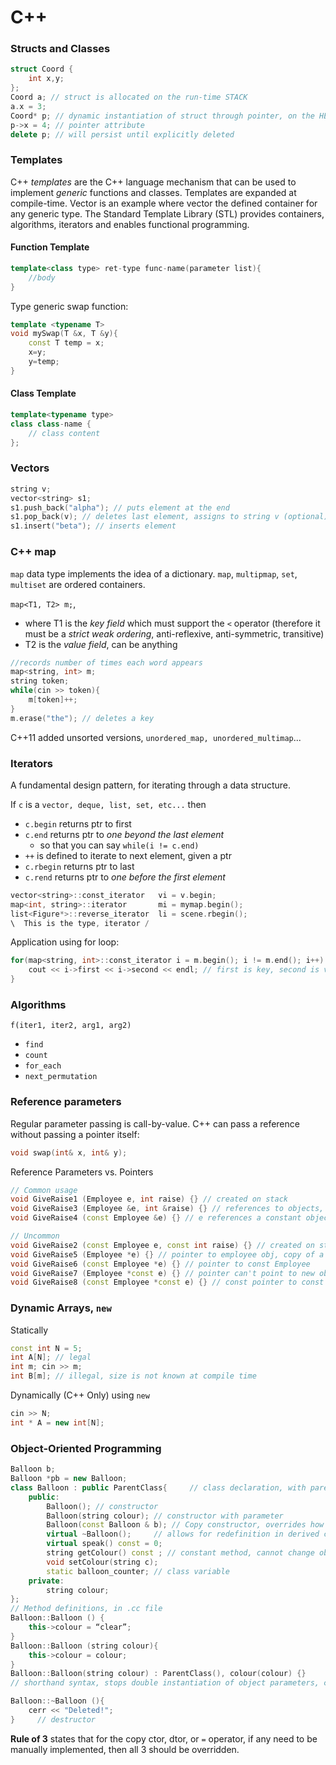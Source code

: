 # C++
### Structs and Classes
```C++
struct Coord {
    int x,y;
};
Coord a; // struct is allocated on the run-time STACK
a.x = 3; 
Coord* p; // dynamic instantiation of struct through pointer, on the HEAP.
p->x = 4; // pointer attribute
delete p; // will persist until explicitly deleted
```
### Templates
C++ *templates* are the C++ language mechanism that can be used to implement *generic* functions and classes. Templates are expanded at compile-time. Vector<int> is an example where vector the defined container for any generic type. The Standard Template Library (STL) provides containers, algorithms, iterators and enables functional programming.

#### Function Template
```C++
template<class type> ret-type func-name(parameter list){
    //body
}
```

Type generic swap function:

```C++
template <typename T>
void mySwap(T &x, T &y){
    const T temp = x;
    x=y;
    y=temp;
}
```

#### Class Template
```C++
template<typename type> 
class class-name {
    // class content
};
```

### Vectors
```C++
string v;
vector<string> s1;
s1.push_back("alpha"); // puts element at the end
s1.pop_back(v); // deletes last element, assigns to string v (optional)
s1.insert("beta"); // inserts element
```

### C++ map
`map` data type implements the idea of a dictionary. `map`, `multipmap`, `set`, `multiset` are ordered containers. 

`map<T1, T2> m;`, 
- where T1 is the *key field* which must support the `<` operator (therefore it must be a *strict weak ordering*, anti-reflexive, anti-symmetric, transitive) 
- T2 is the *value field*, can be anything

```C++
//records number of times each word appears
map<string, int> m;
string token;
while(cin >> token){
    m[token]++;
}
m.erase("the"); // deletes a key
```

C++11 added unsorted versions, `unordered_map, unordered_multimap`...

### Iterators
A fundamental design pattern, for iterating through a data structure. 

If `c` is a `vector, deque, list, set, etc...` then 
- `c.begin` returns ptr to first
- `c.end` returns ptr to *one beyond the last element*
    - so that you can say `while(i != c.end)`
- `++` is defined to iterate to next element, given a ptr
- `c.rbegin` returns ptr to last
- `c.rend` returns ptr to *one before the first element*

```C++
vector<string>::const_iterator   vi = v.begin;
map<int, string>::iterator       mi = mymap.begin();
list<Figure*>::reverse_iterator  li = scene.rbegin();
\  This is the type, iterator /
```

Application using for loop:

```C++
for(map<string, int>::const_iterator i = m.begin(); i != m.end(); i++) {
    cout << i->first << i->second << endl; // first is key, second is val
}
```

### Algorithms
`f(iter1, iter2, arg1, arg2)`
- `find`
- `count`
- `for_each`
- `next_permutation`

### Reference parameters
Regular parameter passing is call-by-value. C++ can pass a reference without passing a pointer itself:
```C++
void swap(int& x, int& y);
```
Reference Parameters vs. Pointers
```C++
// Common usage
void GiveRaise1 (Employee e, int raise) {} // created on stack
void GiveRaise3 (Employee &e, int &raise) {} // references to objects, changes propagate back
void GiveRaise4 (const Employee &e) {} // e references a constant object

// Uncommon
void GiveRaise2 (const Employee e, const int raise) {} // created on stack, may not be changed
void GiveRaise5 (Employee *e) {} // pointer to employee obj, copy of a pointer on the stack
void GiveRaise6 (const Employee *e) {} // pointer to const Employee
void GiveRaise7 (Employee *const e) {} // pointer can't point to new obj, Employee can be changed
void GiveRaise8 (const Employee *const e) {} // const pointer to const obj
```

### Dynamic Arrays, `new`
Statically

```C++
const int N = 5;
int A[N]; // legal
int m; cin >> m;
int B[m]; // illegal, size is not known at compile time
```
    
Dynamically (C++ Only) using `new`

```C++
cin >> N;
int * A = new int[N];
```

### Object-Oriented Programming
```C++
Balloon b;
Balloon *pb = new Balloon;
class Balloon : public ParentClass{     // class declaration, with parent, in .h file
    public:
        Balloon(); // constructor
        Balloon(string colour); // constructor with parameter
        Balloon(const Balloon & b); // Copy constructor, overrides how obj is copied
        virtual ~Balloon();     // allows for redefinition in derived classes
        virtual speak() const = 0;
        string getColour() const ; // constant method, cannot change object
        void setColour(string c);
        static balloon_counter; // class variable
    private:
        string colour;
};
// Method definitions, in .cc file
Balloon::Balloon () {
    this->colour = “clear”;
}
Balloon::Balloon (string colour){
    this->colour = colour;
}
Balloon::Balloon(string colour) : ParentClass(), colour(colour) {}     
// shorthand syntax, stops double instantiation of object parameters, calls parent constructor

Balloon::~Balloon (){
    cerr << "Deleted!";
}     // destructor
```

**Rule of 3** states that for the copy ctor, dtor, or `=` operator, if any need to be manually implemented, then all 3 should be overridden.

